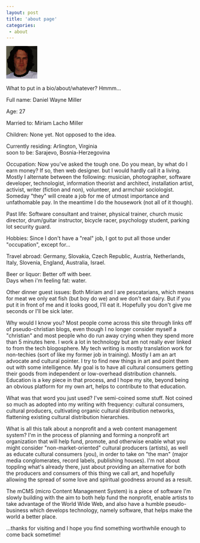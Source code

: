 ```yaml
---
layout: post
title: 'about page'
categories:
 - about
---
```


![](/assets/2003/01/dwm.gif)

What to put in a bio/about/whatever? Hmmm...
                
Full name: Daniel Wayne Miller
		
Age: 27
		
Married to: Miriam Lacho Miller
		
Children: None yet. Not opposed to the idea.
		
Currently residing: Arlington, Virginia  
soon to be: Sarajevo, Bosnia-Herzegovina

Occupation: Now you've asked the tough one. Do you mean, by what do I earn money? If so, then web designer. but I would hardly call it a living. Mostly I alternate between the following: musician, photographer, software developer, technologist, information theorist and architect, installation artist, activist, writer (fiction and non), volunteer, and armchair sociologist. Someday "they" will create a job for me of utmost importance and unfathomable pay. In the meantime I do the housework (not all of it though).
		
Past life: Software consultant and trainer, physical trainer, church music director, drum/guitar instructor, bicycle racer, psychology student, parking lot security guard.
		
Hobbies: Since I don't have a "real" job, I got to put all those under "occupation", except for...
		
Travel abroad: Germany, Slovakia, Czech Republic, Austria, Netherlands, Italy, Slovenia, England, Australia, Israel.
		
Beer or liquor: Better off with beer.  
Days when i'm feeling fat: water.

Other dinner guest issues: Both Miriam and I are pescatarians, which means for meat we only eat fish (but boy do we) and we don't eat dairy. But if you put it in front of me and it looks good, I'll eat it. Hopefully you don't give me seconds or I'll be sick later.
		
Why would I know you? Most people come across this site through links off of pseudo-christian blogs, even though I no longer consider myself a "christian" and most people who do run away crying when they spend more than 5 minutes here. I work a lot in technology but am not really ever linked to from the tech blogosphere. My tech writing is mostly translation work for non-techies (sort of like my former job in training). Mostly I am an art advocate and cultural pointer. I try to find new things in art and point them out with some intelligence. My goal is to have all cultural consumers getting their goods from independent or low-overhead distribution channels. Education is a key piece in that process, and I hope my site, beyond being an obvious platform for my own art, helps to contribute to that education.

What was that word you just used? I've semi-coined some stuff. Not coined so much as adopted into my writing with frequency: cultural consumers, cultural producers, cultivating organic cultural distribution networks, flattening existing cultural distribution hierarchies.

What is all this talk about a nonprofit and a web content management system? I'm in the process of planning and forming a nonprofit art organization that will help fund, promote, and otherwise enable what you might consider "non-market-oriented" cultural producers (artists), as well as educate cultural consumers (you), in order to take on "the man" (major media conglomerates, record labels, publishing houses). I'm not about toppling what's already there, just about providing an alternative for both the producers and consumers of this thing we call art, and hopefully allowing the spread of some love and spiritual goodness around as a result.

The mCMS (micro Content Management System) is a piece of software I'm slowly building with the aim to both help fund the nonprofit, enable artists to take advantage of the World Wide Web, and also have a humble pseudo-business which develops technology, namely software, that helps make the world a better place.
	
...thanks for visiting and I hope you find something worthwhile enough to come back sometime!
